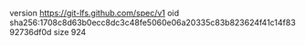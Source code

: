 version https://git-lfs.github.com/spec/v1
oid sha256:1708c8d63b0ecc8dc3c48fe5060e06a20335c83b823624f41c14f8392736df0d
size 924
